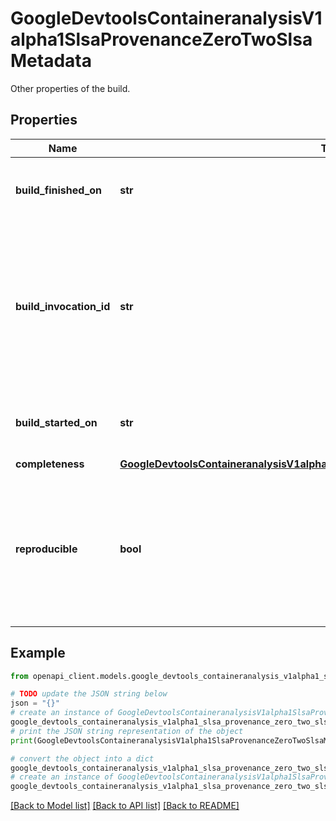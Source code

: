 # GoogleDevtoolsContaineranalysisV1alpha1SlsaProvenanceZeroTwoSlsaMetadata

Other properties of the build.

## Properties

Name | Type | Description | Notes
------------ | ------------- | ------------- | -------------
**build_finished_on** | **str** | The timestamp of when the build completed. | [optional] 
**build_invocation_id** | **str** | Identifies this particular build invocation, which can be useful for finding associated logs or other ad-hoc analysis. | [optional] 
**build_started_on** | **str** | The timestamp of when the build started. | [optional] 
**completeness** | [**GoogleDevtoolsContaineranalysisV1alpha1SlsaProvenanceZeroTwoSlsaCompleteness**](GoogleDevtoolsContaineranalysisV1alpha1SlsaProvenanceZeroTwoSlsaCompleteness.md) |  | [optional] 
**reproducible** | **bool** | If true, the builder claims that running invocation on materials will produce bit-for-bit identical output. | [optional] 

## Example

```python
from openapi_client.models.google_devtools_containeranalysis_v1alpha1_slsa_provenance_zero_two_slsa_metadata import GoogleDevtoolsContaineranalysisV1alpha1SlsaProvenanceZeroTwoSlsaMetadata

# TODO update the JSON string below
json = "{}"
# create an instance of GoogleDevtoolsContaineranalysisV1alpha1SlsaProvenanceZeroTwoSlsaMetadata from a JSON string
google_devtools_containeranalysis_v1alpha1_slsa_provenance_zero_two_slsa_metadata_instance = GoogleDevtoolsContaineranalysisV1alpha1SlsaProvenanceZeroTwoSlsaMetadata.from_json(json)
# print the JSON string representation of the object
print(GoogleDevtoolsContaineranalysisV1alpha1SlsaProvenanceZeroTwoSlsaMetadata.to_json())

# convert the object into a dict
google_devtools_containeranalysis_v1alpha1_slsa_provenance_zero_two_slsa_metadata_dict = google_devtools_containeranalysis_v1alpha1_slsa_provenance_zero_two_slsa_metadata_instance.to_dict()
# create an instance of GoogleDevtoolsContaineranalysisV1alpha1SlsaProvenanceZeroTwoSlsaMetadata from a dict
google_devtools_containeranalysis_v1alpha1_slsa_provenance_zero_two_slsa_metadata_from_dict = GoogleDevtoolsContaineranalysisV1alpha1SlsaProvenanceZeroTwoSlsaMetadata.from_dict(google_devtools_containeranalysis_v1alpha1_slsa_provenance_zero_two_slsa_metadata_dict)
```
[[Back to Model list]](../README.md#documentation-for-models) [[Back to API list]](../README.md#documentation-for-api-endpoints) [[Back to README]](../README.md)


